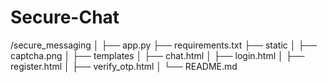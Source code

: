 # Secure-Chat

/secure_messaging
│
├── app.py
├── requirements.txt
├── static
│   ├── captcha.png
│
├── templates
│   ├── chat.html
│   ├── login.html
│   ├── register.html
│   ├── verify_otp.html
│
└── README.md


